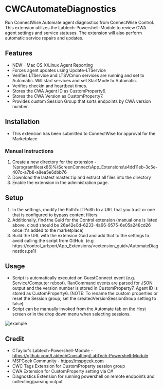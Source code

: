 # CWCAutomateDiagnostics
Run ConnectWise Automate agent diagnostics from ConnectWise Control. This extension utilizes the Labtech-Powershell-Module to review CWA agent settings and service statuses. The extension will also perform automatic service repairs and updates.

## Features
- NEW - Mac OS X/Linux Agent Reporting
- Forces agent updates using Update-LTService
- Verifies LTService and LTSVCmon services are running and set to Automatic. Will start services and set StartMode to Automatic.
- Verifies checkin and heartbeat times.
- Stores the CWA Agent ID as CustomProperty6.
- Stores the CWA Version as CustomProperty7.
- Provides custom Session Group that sorts endpoints by CWA version number.

## Installation
- This extension has been submitted to ConnectWise for approval for the Marketplace

### Manual Instructions
1. Create a new directory for the extension - %programfiles(x86)%\ScreenConnect\App_Extensions\e4dd11eb-3c5e-407c-a7b8-a8ea5e6dbb76
2. Download the lastest master.zip and extract all files into the directory 
3. Enable the extension in the administration page.

## Setup
1. In the settings, modify the PathToLTPoSh to a URL that you trust or one that is configured to bypass content filters
2. Additionally, find the Guid for the Control extension (manual one is listed above, cloud should be 26a42e0d-6233-4a66-9575-6e05a248cd26 once it's added to the marketplace)
3. Build the URL with the extension Guid and add that to the settings to avoid calling the script from GitHub. (e.g https://control_url:port/App_Extensions/<extension_guid>/AutomateDiagnostics.ps1)

## Usage
- Script is automatically executed on GuestConnect event (e.g. Service/Computer reboot). RanCommand events are parsed for JSON output and the version number is stored in CustomProperty7. Agent ID is stored as CustomProperty6. (NOTE: To rename the custom properties or reset the Session group, set the createdVersionSessionGroup setting to false)
- Script can be manually invoked from the Automate tab on the Host screen or in the drop down menu when selecting sessions.

![example](https://i.snag.gy/P21qyJ.jpg)

## Credit
- CTaylor's Labtech-Powershell-Module - https://github.com/LabtechConsulting/LabTech-Powershell-Module 
- MSPGeek Community - https://mspgeek.com 
- CWC Tags Extension for CustomProperty session group
- CWA Extension for CustomProperty setting via C#
- Diagnostics Extension for running powershell on remote endpoints and collecting/parsing output
